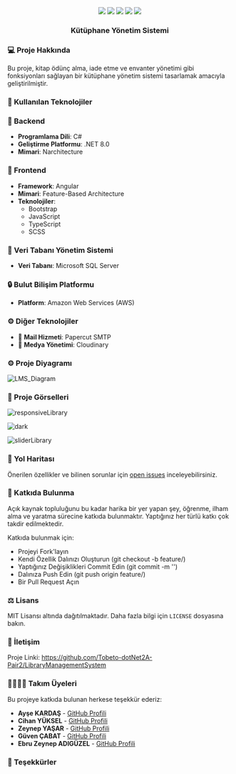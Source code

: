 

<p align="center">
</p>
<p align="center">
  <a href="https://github.com/Tobeto-dotNet2A-Pair2/LibraryManagementSystem/graphs/contributors"><img src="https://img.shields.io/github/contributors/Tobeto-dotNet2A-Pair2/LibraryManagementSystem.svg?style=for-the-badge"></a>
  <a href="https://github.com/Tobeto-dotNet2A-Pair2/LibraryManagementSystem/network/members"><img src="https://img.shields.io/github/forks/Tobeto-dotNet2A-Pair2/LibraryManagementSystem.svg?style=for-the-badge"></a>
  <a href="https://github.com/Tobeto-dotNet2A-Pair2/LibraryManagementSystem/stargazers"><img src="https://img.shields.io/github/stars/Tobeto-dotNet2A-Pair2/LibraryManagementSystem.svg?style=for-the-badge"></a>
  <a href="https://github.com/Tobeto-dotNet2A-Pair2/LibraryManagementSystem/issues"><img src="https://img.shields.io/github/issues/Tobeto-dotNet2A-Pair2/LibraryManagementSystem.svg?style=for-the-badge"></a>
  <a href="https://github.com/Tobeto-dotNet2A-Pair2/LibraryManagementSystem/blob/master/LICENSE"><img src="https://img.shields.io/github/license/Tobeto-dotNet2A-Pair2/LibraryManagementSystem.svg?style=for-the-badge"></a>
</p>
<p align="center">
 <h3 align="center">Kütüphane Yönetim Sistemi</h1>
  <p align="center">

### 💻 Proje Hakkında
Bu proje, kitap ödünç alma, iade etme ve envanter yönetimi gibi fonksiyonları sağlayan bir kütüphane yönetim sistemi tasarlamak amacıyla geliştirilmiştir.

### 🧰 Kullanılan Teknolojiler

### 🔧 Backend
- **Programlama Dili**: C#
- **Geliştirme Platformu**: .NET 8.0
- **Mimari**: Narchitecture

### 🔧 Frontend
- **Framework**: Angular
- **Mimari**: Feature-Based Architecture
- **Teknolojiler**: 
  - Bootstrap
  - JavaScript
  - TypeScript
  - SCSS

### 💼 Veri Tabanı Yönetim Sistemi
- **Veri Tabanı**: Microsoft SQL Server

### 🔒 Bulut Bilişim Platformu
- **Platform**: Amazon Web Services (AWS)

### ⚙️ Diğer Teknolojiler
- 📩 **Mail Hizmeti**: Papercut SMTP
- 📸 **Medya Yönetimi**: Cloudinary

### ⚙️ Proje Diyagramı
![LMS_Diagram](https://github.com/Tobeto-dotNet2A-Pair2/LibraryManagementSystem/assets/116646963/05500231-bcb4-4083-a4f5-af4434c2e6b6)


### 📸 Proje Görselleri 


![responsiveLibrary](https://github.com/Tobeto-dotNet2A-Pair2/LibraryManagementSystem/assets/91956970/fd2c6ae2-1957-4196-a9fe-6db06c0c7434)


![dark](https://github.com/Tobeto-dotNet2A-Pair2/LibraryManagementSystem/assets/91956970/7146139d-6695-4e4e-8fee-a856d5b75c65)


![sliderLibrary](https://github.com/Tobeto-dotNet2A-Pair2/LibraryManagementSystem/assets/91956970/98135bcf-4e4e-4c10-b173-d25f9eed7be1)



  
### 🚧 Yol Haritası
Önerilen özellikler ve bilinen sorunlar için [open issues](https://github.com/Tobeto-dotNet2A-Pair2/LibraryManagementSystem/issues) inceleyebilirsiniz.

### 🤝 Katkıda Bulunma
Açık kaynak topluluğunu bu kadar harika bir yer yapan şey, öğrenme, ilham alma ve yaratma sürecine katkıda bulunmaktır. Yaptığınız her türlü katkı çok takdir edilmektedir.

Katkıda bulunmak için:

- Projeyi Fork'layın
- Kendi Özellik Dalınızı Oluşturun (git checkout -b feature/<AmazingFeature>)
- Yaptığınız Değişiklikleri Commit Edin (git commit -m '')
- Dalınıza Push Edin (git push origin feature/<AmazingFeature>)
- Bir Pull Request Açın


### ⚖️ Lisans
MIT Lisansı altında dağıtılmaktadır. Daha fazla bilgi için `LICENSE` dosyasına bakın.

### 📧 İletişim

Proje Linki: https://github.com/Tobeto-dotNet2A-Pair2/LibraryManagementSystem

### 👩‍💻👨‍💻 Takım Üyeleri

Bu projeye katkıda bulunan herkese teşekkür ederiz:

- **Ayşe KARDAŞ** - [GitHub Profili](https://github.com/aysekardas)
- **Cihan YÜKSEL** - [GitHub Profili](https://github.com/ycihan0)
- **Zeynep YAŞAR** - [GitHub Profili](https://github.com/yasarzeynep)
- **Güven ÇABAT** - [GitHub Profili](https://github.com/fakepokeball)
- **Ebru Zeynep ADIGÜZEL** - [GitHub Profili](https://github.com/ebruadiguzel)
  
### 🙏 Teşekkürler



